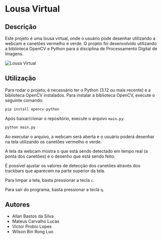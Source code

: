 # Lousa Virtual

## Descrição

Este projeto é uma lousa virtual, onde o usuário pode desenhar utilizando a webcam e canetões vermelho e verde. O projeto foi desenvolvido utilizando a biblioteca OpenCV e Python para a disciplina de Processamento Digital de Imagens.

![Lousa Virtual](assets/video.gif)

## Utilização

Para rodar o projeto, é necessário ter o Python (3.12 ou mais recente) e a biblioteca OpenCV instalados. Para instalar a biblioteca OpenCV, execute o seguinte comando:

```bash
pip install opencv-python
```

Após baixar/clonar o repositório, execute o arquivo `main.py`:

```bash
python main.py
```

Ao executar o arquivo, a webcam será aberta e o usuário poderá desenhar na tela utilizando os canetões vermelho e verde.

A tela da webcam mostra o que está sendo detectado em tempo real (a ponta dos canetões) e o desenho que está sendo feito.

É possível ajustar os valores de detecção dos canetões através dos trackbars que aparecem na parte superior da tela.

Para limpar a tela, basta pressionar a tecla `c`.

Para sair do programa, basta pressionar a tecla `q`.

## Autores

- Allan Bastos da Silva
- Mateus Carvalho Lucas
- Victor Probio Lopes
- Wilson Bin Rong Luo
